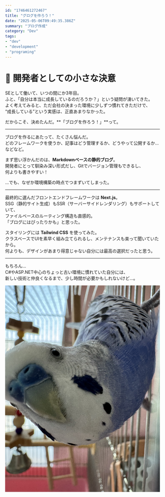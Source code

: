 ```yaml
---
id: "1746461272467"
title: "グログを作ろう！"
date: "2025-05-06T09:49:35.386Z"
summary: "ブログ作成"
category: "Dev"
tags:
- "dev"
- "development"
- "programing"
---
```




# 📘 開発者としての小さな決意

SEとして働いて、いつの間にか3年目。  
ふと、「自分は本当に成長しているのだろうか？」という疑問が湧いてきた。  
よく考えてみると、ただ会社の決まった環境に少しずつ慣れてきただけで、  
“成長している”という実感は、正直あまりなかった。

だからこそ、決めたんだ。**「ブログを作ろう！」**って。

---

ブログを作るにあたって、たくさん悩んだ。  
どのフレームワークを使うか、記事はどう管理するか、どうやって公開するか…などなど。

まず思い浮かんだのは、**Markdownベースの静的ブログ**。  
開発者にとって馴染み深い形式だし、Gitでバージョン管理もできるし、  
何よりも書きやすい！

…でも、なぜか環境構築の時点でつまずいてしまった。

---

最終的に選んだフロントエンドフレームワークは **Next.js**。  
SSG（静的サイト生成）もSSR（サーバーサイドレンダリング）もサポートしていて、  
ファイルベースのルーティング構造も直感的。  
「ブログにはぴったりかも」と思った。

スタイリングには **Tailwind CSS** を使ってみた。  
クラスベースでUIを素早く組み立てられるし、メンテナンスも楽って聞いていたから。  
何よりも、デザインがあまり得意じゃない自分には最高の選択だったと思う。

---

もちろん…  
C#やASP.NET中心のちょっと古い環境に慣れていた自分には、  
新しい技術と仲良くなるまで、少し時間が必要かもしれないけど…。

![image](https://raw.githubusercontent.com/Kim-kyuho/Kim-kyuho.github.io/master/public/blog-images/bWFtZS5qcGVnMTc0.jpeg)

